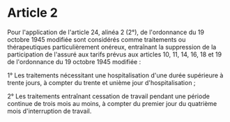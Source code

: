 # Article 2

Pour l'application de l'article 24, alinéa 2 (2°), de l'ordonnance du 19 octobre 1945 modifiée sont considérés comme traitements ou thérapeutiques particulièrement onéreux, entraînant la suppression de la participation de l'assuré aux tarifs prévus aux articles 10, 11, 14, 16, 18 et 19 de l'ordonnance du 19 octobre 1945 modifiée :

1° Les traitements nécessitant une hospitalisation d'une durée supérieure à trente jours, à compter du trente et unième jour d'hospitalisation ;

2° Les traitements entraînant cessation de travail pendant une période continue de trois mois au moins, à compter du premier jour du quatrième mois d'interruption de travail.
